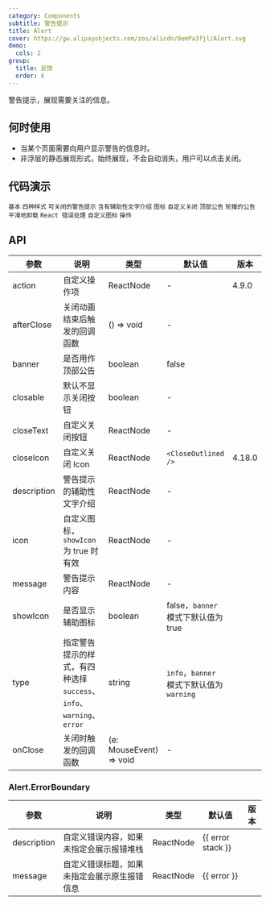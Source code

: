 ```yaml
---
category: Components
subtitle: 警告提示
title: Alert
cover: https://gw.alipayobjects.com/zos/alicdn/8emPa3fjl/Alert.svg
demo:
  cols: 2
group:
  title: 反馈
  order: 6
---
```


警告提示，展现需要关注的信息。

## 何时使用

- 当某个页面需要向用户显示警告的信息时。
- 非浮层的静态展现形式，始终展现，不会自动消失，用户可以点击关闭。

## 代码演示

<code src="./demo/basic.tsx">基本</code>
<code src="./demo/style.tsx">四种样式</code>
<code src="./demo/closable.tsx">可关闭的警告提示</code>
<code src="./demo/description.tsx">含有辅助性文字介绍</code>
<code src="./demo/icon.tsx">图标</code>
<code src="./demo/close-text.tsx">自定义关闭</code>
<code src="./demo/banner.tsx">顶部公告</code>
<code src="./demo/loop-banner.tsx">轮播的公告</code>
<code src="./demo/smooth-closed.tsx">平滑地卸载</code>
<code src="./demo/error-boundary.tsx">React 错误处理</code>
<code src="./demo/custom-icon.tsx" debug>自定义图标</code>
<code src="./demo/action.tsx">操作</code>

## API

| 参数        | 说明                                                                 | 类型                    | 默认值                                    | 版本   |
| ----------- | -------------------------------------------------------------------- | ----------------------- | ----------------------------------------- | ------ |
| action      | 自定义操作项                                                         | ReactNode               | -                                         | 4.9.0  |
| afterClose  | 关闭动画结束后触发的回调函数                                         | () => void              | -                                         |        |
| banner      | 是否用作顶部公告                                                     | boolean                 | false                                     |        |
| closable    | 默认不显示关闭按钮                                                   | boolean                 | -                                         |        |
| closeText   | 自定义关闭按钮                                                       | ReactNode               | -                                         |        |
| closeIcon   | 自定义关闭 Icon                                                      | ReactNode               | `<CloseOutlined />`                       | 4.18.0 |
| description | 警告提示的辅助性文字介绍                                             | ReactNode               | -                                         |        |
| icon        | 自定义图标，`showIcon` 为 true 时有效                                | ReactNode               | -                                         |        |
| message     | 警告提示内容                                                         | ReactNode               | -                                         |        |
| showIcon    | 是否显示辅助图标                                                     | boolean                 | false，`banner` 模式下默认值为 true       |        |
| type        | 指定警告提示的样式，有四种选择 `success`、`info`、`warning`、`error` | string                  | `info`，`banner` 模式下默认值为 `warning` |        |
| onClose     | 关闭时触发的回调函数                                                 | (e: MouseEvent) => void | -                                         |        |

### Alert.ErrorBoundary

| 参数        | 说明                                         | 类型      | 默认值            | 版本 |
| ----------- | -------------------------------------------- | --------- | ----------------- | ---- |
| description | 自定义错误内容，如果未指定会展示报错堆栈     | ReactNode | {{ error stack }} |      |
| message     | 自定义错误标题，如果未指定会展示原生报错信息 | ReactNode | {{ error }}       |      |
